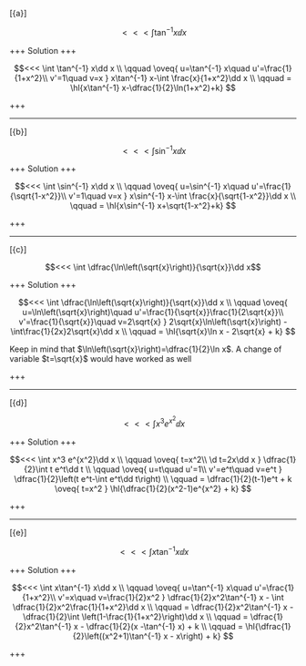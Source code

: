 [{a}]

$$<<< \int \tan^{-1} x\dd x$$

+++
Solution
+++

$$<<< 
\int \tan^{-1} x\dd x
\\ \qquad 
\oveq{ u=\tan^{-1} x\quad u'=\frac{1}{1+x^2}\\ v'=1\quad v=x }
x\tan^{-1} x-\int \frac{x}{1+x^2}\dd x
\\ \qquad 
= \hl{x\tan^{-1} x-\dfrac{1}{2}\ln(1+x^2)+k}
$$

+++

---
[{b}]

$$<<< \int \sin^{-1} x\dd x$$

+++
Solution
+++

$$<<< 
\int \sin^{-1} x\dd x
\\ \qquad 
\oveq{ u=\sin^{-1} x\quad u'=\frac{1}{\sqrt{1-x^2}}\\ v'=1\quad v=x }
x\sin^{-1} x-\int \frac{x}{\sqrt{1-x^2}}\dd x
\\ \qquad 
= \hl{x\sin^{-1} x+\sqrt{1-x^2}+k}
$$

+++

---
[{c}]

$$<<< \int \dfrac{\ln\left(\sqrt{x}\right)}{\sqrt{x}}\dd x$$

+++
Solution
+++

$$<<< 
\int \dfrac{\ln\left(\sqrt{x}\right)}{\sqrt{x}}\dd x
\\ \qquad 
\oveq{ u=\ln\left(\sqrt{x}\right)\quad u'=\frac{1}{\sqrt{x}}\frac{1}{2\sqrt{x}}\\ v'=\frac{1}{\sqrt{x}}\quad v=2\sqrt{x} }
2\sqrt{x}\ln\left(\sqrt{x}\right) - \int\frac{1}{2x}2\sqrt{x}\dd x
\\ \qquad 
= \hl{\sqrt{x}\ln x - 2\sqrt{x} + k}
$$

Keep in mind that $\ln\left(\sqrt{x}\right)=\dfrac{1}{2}\ln x$. A change of variable $t=\sqrt{x}$ would have worked as well

+++

---
[{d}]

$$<<< \int x^3 e^{x^2}\dd x$$

+++
Solution
+++

$$<<< 
\int x^3 e^{x^2}\dd x
\\ \qquad 
\oveq{ t=x^2\\ \d t=2x\dd x }
\dfrac{1}{2}\int t e^t\dd t
\\ \qquad 
\oveq{ u=t\quad u'=1\\ v'=e^t\quad v=e^t }
\dfrac{1}{2}\left(t e^t-\int e^t\dd t\right)
\\ \qquad 
= \dfrac{1}{2}(t-1)e^t + k
\oveq{ t=x^2 }
\hl{\dfrac{1}{2}(x^2-1)e^{x^2} + k}
$$

+++

---
[{e}]

$$<<< \int x\tan^{-1} x\dd x$$

+++
Solution
+++

$$<<< 
\int x\tan^{-1} x\dd x
\\ \qquad 
\oveq{ u=\tan^{-1} x\quad u'=\frac{1}{1+x^2}\\ v'=x\quad v=\frac{1}{2}x^2 }
\dfrac{1}{2}x^2\tan^{-1} x - \int \dfrac{1}{2}x^2\frac{1}{1+x^2}\dd x
\\ \qquad 
= \dfrac{1}{2}x^2\tan^{-1} x - \dfrac{1}{2}\int \left(1-\frac{1}{1+x^2}\right)\dd x
\\ \qquad 
= \dfrac{1}{2}x^2\tan^{-1} x  - \dfrac{1}{2}(x -\tan^{-1} x) + k
\\ \qquad 
= \hl{\dfrac{1}{2}\left((x^2+1)\tan^{-1} x - x\right) + k}
$$

+++